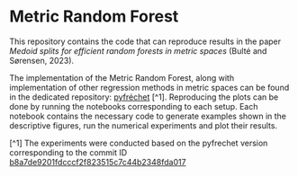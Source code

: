 # Metric Random Forest

This repository contains the code that can reproduce results in the paper _Medoid splits for efficient random forests in metric spaces_ (Bulté and Sørensen, 2023).

The implementation of the Metric Random Forest, along with implementation of other regression methods in metric spaces can be found in the dedicated repository: [pyfréchet](https://github.com/matthieubulte/pyfrechet) [^1]. Reproducing the plots can be done by running the notebooks corresponding to each setup. Each notebook contains the necessary code to generate examples shown in the descriptive figures, run the numerical experiments and plot their results.

[^1] The experiments were conducted based on the pyfrechet version corresponding to the commit ID [b8a7de9201fdcccf2f823515c7c44b2348fda017](https://github.com/matthieubulte/pyfrechet/tree/b8a7de9201fdcccf2f823515c7c44b2348fda017)